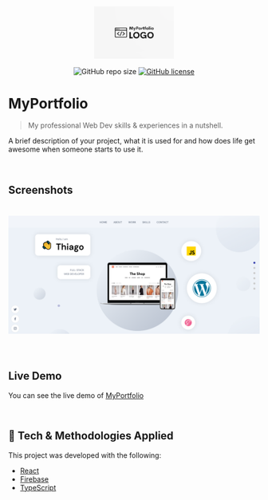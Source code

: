 <p align="center">
  <img alt="Logo" src="src/assets/Logo.PNG" width="160px">
</p>

<p align="center">
  <!--- These are examples. See https://shields.io for others or to customize this set of shields. You might want to include dependencies, project status and licence   info here --->
  <!---  https://youtu.be/Dl-ekLb4quE  --->
  <img alt="GitHub repo size" src="https://img.shields.io/github/repo-size/thiagombatista/boilerplate?logo=github&style=plastic">
  <a href="https://github.com/thiagombatista/boilerplate/blob/main/LICENSE"><img alt="GitHub license" src="https://img.shields.io/github/license/thiagombatista/boilerplate?style=plastic"></a>
</p>

# MyPortfolio
> My professional Web Dev skills & experiences in a nutshell.

A brief description of your project, what it is used for and how does life get awesome when someone starts to use it.

<br />

## Screenshots
<h1 align="center">
    <img alt="Cover" src="src/assets/Print01.PNG" />
</h1>

<br />

## Live Demo
You can see the live demo of [MyPortfolio](https://www.thiagodemenezes.com/)

<br />

## 🧪 Tech & Methodologies Applied

This project was developed with the following:

- [React](https://reactjs.org)
- [Firebase](https://firebase.google.com/)
- [TypeScript](https://www.typescriptlang.org/)

<br />
